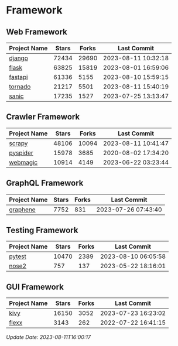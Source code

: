 # Framework

## Web Framework
| Project Name | Stars | Forks | Last Commit |
| ------------ | ----- | ----- | ----------- |
| [django](https://github.com/django/django) | 72434 | 29690 | 2023-08-11 10:32:18 |
| [flask](https://github.com/pallets/flask) | 63825 | 15819 | 2023-08-01 16:59:06 |
| [fastapi](https://github.com/tiangolo/fastapi) | 61336 | 5155 | 2023-08-10 15:59:15 |
| [tornado](https://github.com/tornadoweb/tornado) | 21217 | 5501 | 2023-08-11 15:40:19 |
| [sanic](https://github.com/sanic-org/sanic) | 17235 | 1527 | 2023-07-25 13:13:47 |

## Crawler Framework
| Project Name | Stars | Forks | Last Commit |
| ------------ | ----- | ----- | ----------- |
| [scrapy](https://github.com/scrapy/scrapy) | 48106 | 10094 | 2023-08-11 10:41:47 |
| [pyspider](https://github.com/binux/pyspider) | 15978 | 3685 | 2020-08-02 17:34:20 |
| [webmagic](https://github.com/code4craft/webmagic) | 10914 | 4149 | 2023-06-22 03:23:44 |

## GraphQL Framework
| Project Name | Stars | Forks | Last Commit |
| ------------ | ----- | ----- | ----------- |
| [graphene](https://github.com/graphql-python/graphene) | 7752 | 831 | 2023-07-26 07:43:40 |

## Testing Framework
| Project Name | Stars | Forks | Last Commit |
| ------------ | ----- | ----- | ----------- |
| [pytest](https://github.com/pytest-dev/pytest) | 10470 | 2389 | 2023-08-10 06:05:58 |
| [nose2](https://github.com/nose-devs/nose2) | 757 | 137 | 2023-05-22 18:16:01 |

## GUI Framework
| Project Name | Stars | Forks | Last Commit |
| ------------ | ----- | ----- | ----------- |
| [kivy](https://github.com/kivy/kivy) | 16150 | 3052 | 2023-07-23 16:23:02 |
| [flexx](https://github.com/flexxui/flexx) | 3143 | 262 | 2022-07-22 16:41:15 |

*Update Date: 2023-08-11T16:00:17*
